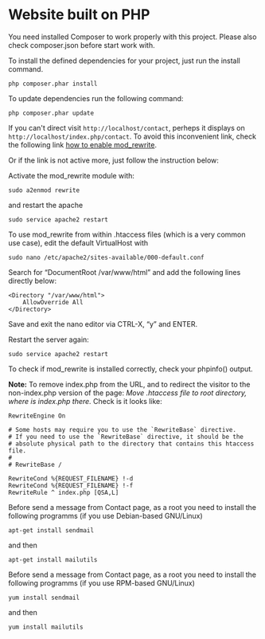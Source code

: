 # Website built on PHP

You need installed Composer to work properly with this project. Please also check composer.json before start work with.

To install the defined dependencies for your project, just run the install command.
```
php composer.phar install
```


To update dependencies run the following command:
```
php composer.phar update
```



If you can't direct visit `http://localhost/contact`, perheps it displays on `http://localhost/index.php/contact`. To avoid this inconvenient link, check the following link [how to enable mod_rewrite](http://www.dev-metal.com/enable-mod_rewrite-ubuntu-14-04-lts/).

Or if the link is not active more, just follow the instruction below:

Activate the mod_rewrite module with:
```
sudo a2enmod rewrite
```
and restart the apache
```
sudo service apache2 restart
```
To use mod_rewrite from within .htaccess files (which is a very common use case), edit the default VirtualHost with
```
sudo nano /etc/apache2/sites-available/000-default.conf
```
Search for “DocumentRoot /var/www/html” and add the following lines directly below:
```
<Directory "/var/www/html">
    AllowOverride All
</Directory>
```
Save and exit the nano editor via CTRL-X, “y” and ENTER.

Restart the server again:
```
sudo service apache2 restart
```
To check if mod_rewrite is installed correctly, check your phpinfo() output. 



**Note:** To remove index.php from the URL, and to redirect the visitor to the non-index.php version of the page: *Move .htaccess file to root directory, where is index.php there.* Check is it looks like:
```
RewriteEngine On

# Some hosts may require you to use the `RewriteBase` directive.
# If you need to use the `RewriteBase` directive, it should be the
# absolute physical path to the directory that contains this htaccess file.
#
# RewriteBase /

RewriteCond %{REQUEST_FILENAME} !-d
RewriteCond %{REQUEST_FILENAME} !-f
RewriteRule ^ index.php [QSA,L]

```


Before send a message from Contact page, as a root you need to install the following programms (if you use Debian-based GNU/Linux)
```
apt-get install sendmail
```
and then
```
apt-get install mailutils
```

Before send a message from Contact page, as a root you need to install the following programms (if you use RPM-based GNU/Linux)
```
yum install sendmail
```
and then
```
yum install mailutils
```
